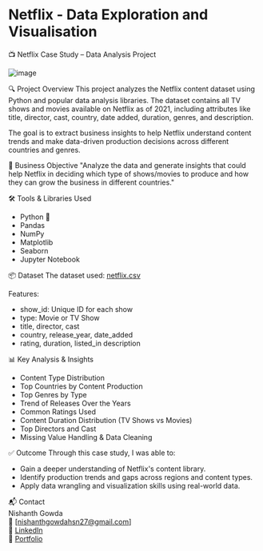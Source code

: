 # Netflix - Data Exploration and Visualisation

📺 Netflix Case Study – Data Analysis Project

![image](https://github.com/user-attachments/assets/1bc8298a-a119-4ba1-a107-a31f03bc6e94)


🔍 Project Overview
This project analyzes the Netflix content dataset using Python and popular data analysis libraries. The dataset contains all TV shows and movies available on Netflix as of 2021, including attributes like title, director, cast, country, date added, duration, genres, and description.

The goal is to extract business insights to help Netflix understand content trends and make data-driven production decisions across different countries and genres.

🎯 Business Objective
"Analyze the data and generate insights that could help Netflix in deciding which type of shows/movies to produce and how they can grow the business in different countries."

🛠️ Tools & Libraries Used
  - Python 🐍 
  - Pandas 
  - NumPy 
  - Matplotlib 
  - Seaborn 
  - Jupyter Notebook

📦 Dataset
The dataset used: [netflix.csv](https://www.kaggle.com/shivamb/netflix-shows)

 Features:
 - show_id: Unique ID for each show 
 - type: Movie or TV Show 
 - title, director, cast 
 - country, release_year, date_added 
 - rating, duration, listed_in
 description

📊 Key Analysis & Insights
 - Content Type Distribution 
 - Top Countries by Content Production 
 - Top Genres by Type 
 - Trend of Releases Over the Years 
 - Common Ratings Used 
 - Content Duration Distribution (TV Shows vs Movies) 
 - Top Directors and Cast 
 - Missing Value Handling & Data Cleaning

✅ Outcome
Through this case study, I was able to:
 - Gain a deeper understanding of Netflix's content library.
 - Identify production trends and gaps across regions and content types.
 - Apply data wrangling and visualization skills using real-world data.

📬 Contact  
 Nishanth Gowda  
  📧 [nishanthgowdahsn27@gmail.com]  
  🔗 [LinkedIn](https://www.linkedin.com/in/nishanth-gowda-hassan/)  
  📂 [Portfolio](https://nigowda.github.io/Nishanth_Gowda_Portfolio/)  

